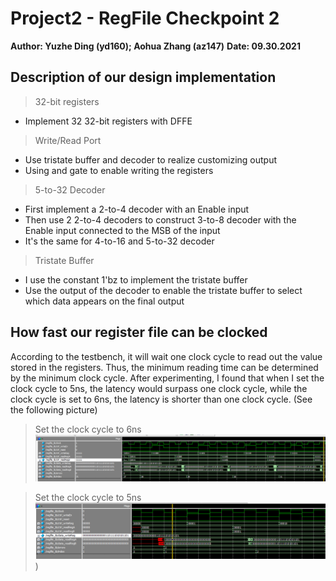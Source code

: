 # Project2 - RegFile Checkpoint 2
**Author: Yuzhe Ding (yd160); Aohua Zhang (az147)**
**Date: 09.30.2021**

## Description of our design implementation
> 32-bit registers
- Implement 32 32-bit registers with DFFE

> Write/Read Port
- Use tristate buffer and decoder to realize customizing output
- Using and gate to enable writing the registers

> 5-to-32 Decoder
- First implement a 2-to-4 decoder with an Enable input
- Then use 2 2-to-4 decoders to construct 3-to-8 decoder with the Enable input connected to the MSB of the input
- It's the same for 4-to-16 and 5-to-32 decoder

> Tristate Buffer
- I use the constant 1'bz to implement the tristate buffer
- Use the output of the decoder to enable the tristate buffer to select which data appears on the final output

## How fast our register file can be clocked
According to the testbench, it will wait one clock cycle to read out the value stored in the registers. 
Thus, the minimum reading time can be determined by the minimum clock cycle. After experimenting, I found 
that when I set the clock cycle to 5ns, the latency would surpass one clock cycle, while the clock cycle 
is set to 6ns, the latency is shorter than one clock cycle. (See the following picture)

> Set the clock cycle to 6ns
![image](https://github.com/DRbean264/ECE550-Project2/blob/master/IMG/correct.png)

> Set the clock cycle to 5ns
![image](https://github.com/DRbean264/ECE550-Project2/blob/master/IMG/wrong.png))

